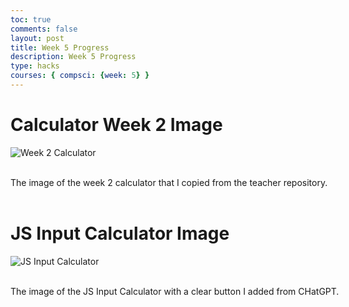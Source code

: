 ```yaml
---
toc: true
comments: false
layout: post
title: Week 5 Progress
description: Week 5 Progress
type: hacks
courses: { compsci: {week: 5} }
---
```



<html>
<head>
    <title>Progress</title>
</head>
<body>
    <h1>Calculator Week 2 Image</h1> 
<img src="{{site.baseurl}}/images/CalculatorWeek2.png" alt="Week 2 Calculator">
<style>
  .multiline-paragraph {
    width: 1000px; /* Set the desired width */
    white-space: pre-wrap; /* Allow text to wrap within the paragraph */
  }
</style>

<p class="multiline-paragraph"> 
The image of the week 2 calculator that I copied from the teacher repository.

</p>

<h1>JS Input Calculator Image</h1> 
<img src="{{site.baseurl}}/images/JSInputCalculator.png" alt="JS Input Calculator">
<style>
  .multiline-paragraph {
    width: 1000px; /* Set the desired width */
    white-space: pre-wrap; /* Allow text to wrap within the paragraph */
  }
</style>

<p class="multiline-paragraph"> 
The image of the JS Input Calculator with a clear button I added from CHatGPT.

</p>
</body>
</html>